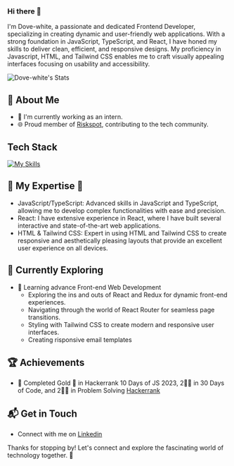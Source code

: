 ### Hi there 👋

I'm Dove-white, a passionate and dedicated Frontend Developer, specializing in creating dynamic and user-friendly web applications. With a strong foundation in JavaScript, TypeScript, and React, I have honed my skills to deliver clean, efficient, and responsive designs. My proficiency in Javascript, HTML, and Tailwind CSS enables me to craft visually appealing interfaces focusing on usability and accessibility.

![Dove-white's Stats](https://github-readme-stats.vercel.app/api?username=Dove-white&theme=vue-dark&show_icons=true&hide_border=true&count_private=true)

## 🚀 About Me

- 🔭 I'm currently working as an intern.
- 🌐 Proud member of [Riskspot](https://www.linkedin.com/company/riskspot/), contributing to the tech community.

## Tech Stack
[![My Skills](https://skillicons.dev/icons?i=js,ts,html,css,react,tailwind)](https://skillicons.dev)

## 🚀 My Expertise 🚀

- JavaScript/TypeScript: Advanced skills in JavaScript and TypeScript, allowing me to develop complex functionalities with ease and precision.
- React: I have extensive experience in React, where I have built several interactive and state-of-the-art web applications.
- HTML & Tailwind CSS: Expert in using HTML and Tailwind CSS to create responsive and aesthetically pleasing layouts that provide an excellent user experience on all devices.

## 🌱 Currently Exploring

- 🚀 Learning advance Front-end Web Development
  - Exploring the ins and outs of React and Redux for dynamic front-end experiences.
  - Navigating through the world of React Router for seamless page transitions.
  - Styling with Tailwind CSS to create modern and responsive user interfaces.
  - Creating risponsive email templates 

 ## 🏆 Achievements

- 🌟 Completed Gold 🥇 in Hackerrank 10 Days of JS 2023, 2🌟🌟 in 30 Days of Code, and 2🌟🌟 in Problem Solving  [Hackerrank](https://www.hackerrank.com/profile/dugbazahredeemer)


## 📬 Get in Touch

- Connect with me on [Linkedin](www.linkedin.com/in/redeemer-dugbazah-0137a72b1)

Thanks for stopping by! Let's connect and explore the fascinating world of technology together. 🚀




<!--
**Dove-white/Dove-white** is a ✨ _special_ ✨ repository because its `README.md` (this file) appears on your GitHub profile.

Here are some ideas to get you started:

- 🔭 I’m currently working on ...
- 🌱 I’m currently learning ...
- 👯 I’m looking to collaborate on ...
- 🤔 I’m looking for help with ...
- 💬 Ask me about ...
- 📫 How to reach me: ...
- 😄 Pronouns: ...
- ⚡ Fun fact: ...
-->
